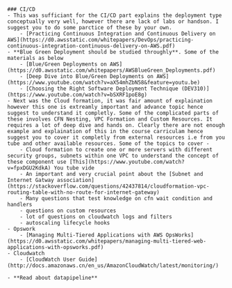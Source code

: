 	### CI/CD
	- This was sufficiant for the CI/CD part explains the deployment type conceptually very well, however there are lack of labs or handson. I suggest you to do some parctice of these by your own.
		- [Practicing Continuous Integration and Continuous Delivery on AWS](https://d0.awsstatic.com/whitepapers/DevOps/practicing-continuous-integration-continuous-delivery-on-AWS.pdf)
	- **Blue Green Deployment should be studied throughly**. Some of the materials as below
		- [Blue/Green Deployments on AWS](https://d0.awsstatic.com/whitepapers/AWSBlueGreen_Deployments.pdf)
		- [Deep Dive into Blue/Green Deployments on AWS](https://www.youtube.com/watch?v=aX54mhZbN58&feature=youtu.be)
		- [Choosing the Right Software Deployment Technique (DEV310)](https://www.youtube.com/watch?v=bSXRF1poE8g)
	- Next was the Cloud formation, it was fair amount of explaination however this one is extreamly important and advance topic hence suggest to understand it completly. Some of the complicated parts of these involves CFN Nesting, VPC Formation and Custom Resources. It requires a lot of deep dive and hands on. Clearly there are not enough example and explaination of this in the course carriculam hence suggest you to cover it completly from external resources i.e from you tube and other available resources. Some of the topics to cover -
		- Cloud formation to create one or more servers with different security groups, subnets within one VPC to understand the concept of these component use [This](https://www.youtube.com/watch?v=fpxDGU2KdkA) You tube vide
		- An important and very crucial point about the [Subnet and Internet Gatway association](https://stackoverflow.com/questions/42437814/cloudformation-vpc-routing-table-with-no-route-for-internet-gateway)
		- Many questions that test knowledge on cfn wait condition and handlers
		- questions on custom resources
		- lot of questions on cloudwatch logs and filters
		- autoscaling lifecycle hooks
	- Opswork
		- [Managing Multi-Tiered Applications with AWS OpsWorks](https://d0.awsstatic.com/whitepapers/managing-multi-tiered-web-applications-with-opsworks.pdf)
	- Cloudwatch 
		- [CloudWatch User Guide](http://docs.amazonaws.cn/en_us/AmazonCloudWatch/latest/monitoring/)

	- **Read about datapipeline**